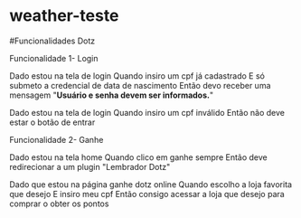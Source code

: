 # weather-teste

#Funcionalidades Dotz

Funcionalidade 1- Login

Dado estou na tela de login
Quando insiro um cpf já cadastrado
E só submeto a credencial de data de nascimento 
Então devo receber uma mensagem "**Usuário e senha devem ser informados.**"

Dado estou na tela de login
Quando insiro um cpf inválido
Então não deve estar o botão de entrar

Funcionalidade 2- Ganhe

Dado estou na tela home
Quando clico em ganhe sempre
Então deve redirecionar a um plugin "Lembrador Dotz"

Dado que estou na página ganhe dotz online 
Quando escolho a loja favorita que desejo
E insiro meu cpf
Então consigo acessar a loja que desejo para comprar o obter os pontos 
